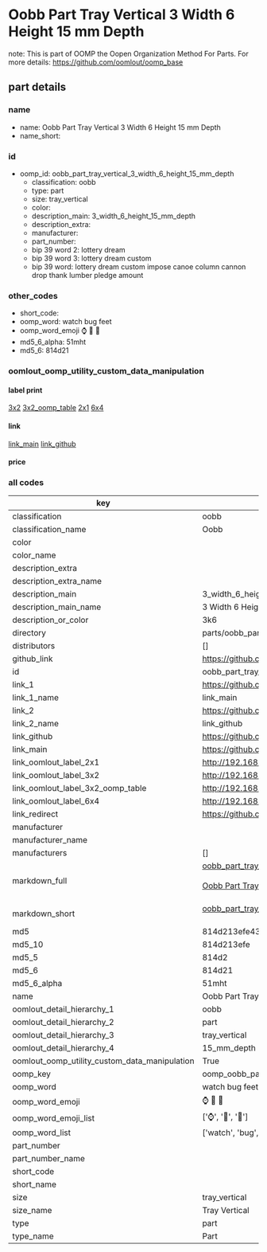 # Oobb Part Tray Vertical 3 Width 6 Height 15 mm Depth  

note: This is part of OOMP the Oopen Organization Method For Parts. For more details: https://github.com/oomlout/oomp_base

##  part details
  







### name
* name: Oobb Part Tray Vertical 3 Width 6 Height 15 mm Depth
* name_short: 
### id
* oomp_id: oobb_part_tray_vertical_3_width_6_height_15_mm_depth
  * classification: oobb
  * type: part
  * size: tray_vertical
  * color: 
  * description_main: 3_width_6_height_15_mm_depth
  * description_extra: 
  * manufacturer: 
  * part_number: 
  * bip 39 word 2: lottery dream
  * bip 39 word 3: lottery dream custom
  * bip 39 word: lottery dream custom impose canoe column cannon drop thank lumber pledge amount

### other_codes
* short_code: 
* oomp_word: watch bug feet
* oomp_word_emoji :watch: :bug: :feet:
* md5_6_alpha: 51mht
* md5_6: 814d21






### oomlout_oomp_utility_custom_data_manipulation
#### label print
[3x2](http://192.168.1.245:1112/?label=oomp%2051mht)
[3x2_oomp_table](http://192.168.1.108:1112/?label=oomp%2051mht)
[2x1](http://192.168.1.242:1112/?label=oomp%2051mht)
[6x4](http://192.168.1.55:1112/?label=oomp%2051mht)    

#### link

[link_main](https://github.com/oomlout/oomlout_oomp_version_1_messy/tree/main/parts/oobb_part_tray_vertical_3_width_6_height_15_mm_depth) [link_github](https://github.com/oomlout/oomlout_oomp_version_1_messy/tree/main/parts/oobb_part_tray_vertical_3_width_6_height_15_mm_depth)                             

#### price







### all codes 
| key | value |  
| --- | --- |  
| classification | oobb |  
| classification_name | Oobb |  
| color |  |  
| color_name |  |  
| description_extra |  |  
| description_extra_name |  |  
| description_main | 3_width_6_height_15_mm_depth |  
| description_main_name | 3 Width 6 Height 15 mm Depth |  
| description_or_color | 3k6 |  
| directory | parts/oobb_part_tray_vertical_3_width_6_height_15_mm_depth |  
| distributors | [] |  
| github_link | https://github.com/oomlout/oomlout_oomp_part_src/tree/main/parts/oobb_part_tray_vertical_3_width_6_height_15_mm_depth |  
| id | oobb_part_tray_vertical_3_width_6_height_15_mm_depth |  
| link_1 | https://github.com/oomlout/oomlout_oomp_version_1_messy/tree/main/parts/oobb_part_tray_vertical_3_width_6_height_15_mm_depth |  
| link_1_name | link_main |  
| link_2 | https://github.com/oomlout/oomlout_oomp_version_1_messy/tree/main/parts/oobb_part_tray_vertical_3_width_6_height_15_mm_depth |  
| link_2_name | link_github |  
| link_github | https://github.com/oomlout/oomlout_oomp_version_1_messy/tree/main/parts/oobb_part_tray_vertical_3_width_6_height_15_mm_depth |  
| link_main | https://github.com/oomlout/oomlout_oomp_version_1_messy/tree/main/parts/oobb_part_tray_vertical_3_width_6_height_15_mm_depth |  
| link_oomlout_label_2x1 | http://192.168.1.242:1112/?label=oomp%2051mht |  
| link_oomlout_label_3x2 | http://192.168.1.245:1112/?label=oomp%2051mht |  
| link_oomlout_label_3x2_oomp_table | http://192.168.1.108:1112/?label=oomp%2051mht |  
| link_oomlout_label_6x4 | http://192.168.1.55:1112/?label=oomp%2051mht |  
| link_redirect | https://github.com/oomlout/oomlout_oomp_version_1_messy/tree/main/parts/oobb_part_tray_vertical_3_width_6_height_15_mm_depth |  
| manufacturer |  |  
| manufacturer_name |  |  
| manufacturers | [] |  
| markdown_full | [oobb_part_tray_vertical_3_width_6_height_15_mm_depth](none)<br>[](none)<br>[Oobb Part Tray Vertical 3 Width 6 Height 15 Mm Depth](none)<br><br> |  
| markdown_short | [oobb_part_tray_vertical_3_width_6_height_15_mm_depth](none)<br><br> |  
| md5 | 814d213efe43642cb710c71e6d10a420 |  
| md5_10 | 814d213efe |  
| md5_5 | 814d2 |  
| md5_6 | 814d21 |  
| md5_6_alpha | 51mht |  
| name | Oobb Part Tray Vertical 3 Width 6 Height 15 mm Depth |  
| oomlout_detail_hierarchy_1 | oobb |  
| oomlout_detail_hierarchy_2 | part |  
| oomlout_detail_hierarchy_3 | tray_vertical |  
| oomlout_detail_hierarchy_4 | 15_mm_depth |  
| oomlout_oomp_utility_custom_data_manipulation | True |  
| oomp_key | oomp_oobb_part_tray_vertical_3_width_6_height_15_mm_depth |  
| oomp_word | watch bug feet |  
| oomp_word_emoji | :watch: :bug: :feet: |  
| oomp_word_emoji_list | [':watch:', ':bug:', ':feet:'] |  
| oomp_word_list | ['watch', 'bug', 'feet'] |  
| part_number |  |  
| part_number_name |  |  
| short_code |  |  
| short_name |  |  
| size | tray_vertical |  
| size_name | Tray Vertical |  
| type | part |  
| type_name | Part |  
